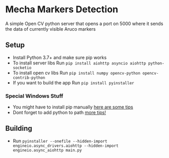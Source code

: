 # Mecha Markers Detection
A simple Open CV python server that opens a port on 5000 where it sends the data of currently visible Aruco markers

## Setup

- Install Python 3.7+ and make sure pip works
- To install server libs Run `pip install aiohttp asyncio aiohttp python-socketio`
- To install open cv libs Run `pip install numpy opencv-python opencv-contrib-python`
- If you want to build the app Run `pip install pyinstaller`

### Special Windows Stuff
- You might have to install pip manually [here are some tips](https://stackoverflow.com/a/12476379)
- Dont forget to add python to path [more tips!](https://stackoverflow.com/questions/29817447/how-to-run-pip-commands-from-cmd/45607159#45607159)

## Building

- Run `pyinstaller --onefile --hidden-import engineio.async_drivers.aiohttp --hidden-import engineio.async_aiohttp main.py`

